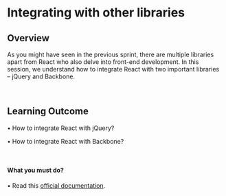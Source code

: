 # **Integrating with other libraries**

## Overview

As you might have seen in the previous sprint, there are multiple libraries apart from React who also delve into front-end development. In this session, we understand how to integrate React with two important libraries – jQuery and Backbone.

<br />

## Learning Outcome

•	How to integrate React with jQuery?

•	How to integrate React with Backbone?

<br />

#### What you must do?

•	Read this [official documentation](https://reactjs.org/docs/integrating-with-other-libraries.html).
